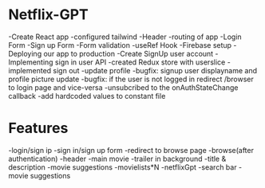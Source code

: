 # Netflix-GPT

-Create React app
-configured tailwind
-Header
-routing of app
-Login Form
-Sign up Form
-Form validation
-useRef Hook
-Firebase setup
-Deploying our app to production
-Create SignUp user account
-Implementing sign in user API
-created Redux store with userslice
-implemented sign out
-update profile
-bugfix: signup user displayname and profile picture update
-bugfix: if the user is not logged in redirect /browser to login page and vice-versa
-unsubcribed to the onAuthStateChange callback 
-add hardcoded values to constant file
# Features
-login/sign ip
    -sign in/sign up form
    -redirect to browse page
-browse(after authentication)
    -header
    -main movie
        -trailer in background
        -title & description
        -movie suggestions
            -movielists*N
-netflixGpt
    -search bar
    -movie suggestions                